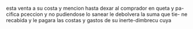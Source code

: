 esta venta a su costa y mencion hasta dexar al comprador en queta y pa- cifica pceccion y no pudiendose lo sanear le debolvera la suma que tie- ne recabida y le pagara las costas y gastos de su inerte-dimbrecu cuya